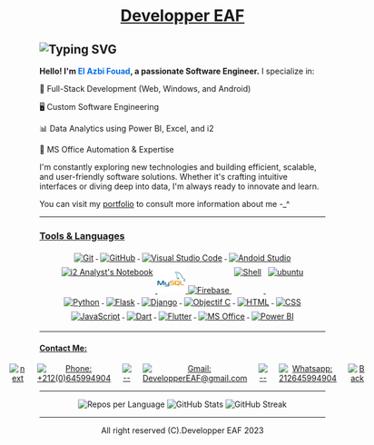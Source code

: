 # <p align="center"><u>Developper EAF</u></p>

## ![Typing SVG](https://readme-typing-svg.herokuapp.com?font=comfortaa&color=016EEA&size=24&width=550&lines=+El+Azbi+Fouad;Software+Engineer;Full-Stack+Web,+Windows+and+Anroid+Developer!)

<b>Hello! I'm <span style="color:#016EEA;"><strong>El Azbi Fouad</strong></span>, a passionate Software Engineer.</b>
I specialize in:

🔧 Full-Stack Development (Web, Windows, and Android)

🖥️ Custom Software Engineering

📊 Data Analytics using Power BI, Excel, and i2

💼 MS Office Automation & Expertise

I'm constantly exploring new technologies and building efficient, scalable, and user-friendly software solutions. Whether it's crafting intuitive interfaces or diving deep into data, I'm always ready to innovate and learn.
<br>

You can visit my [portfolio](https://fouadeaf.github.io/elazbi/ "portfolio") to consult more information about me -\_^
<br></b>

---

### <u>Tools & Languages</u>

<p align="center">
    <a href="https://github.com/FouadEAF#tools--languages">
        <!-- Git -->
        <img src="https://cdn.jsdelivr.net/gh/devicons/devicon/icons/git/git-original.svg" alt="Git"  height="40" style="vertical-align:top; margin:4px">
        <!-- Github -->
        <img  src="https://encrypted-tbn0.gstatic.com/images?q=tbn:ANd9GcSuZ3SKA8cR3JS27Y_ijrqVSHjoDKjM_bhK7Q&usqp=CAU" alt="GitHub"  height="40" style="vertical-align:top; margin:4px">
        <!-- Visual Studio Code -->
        <img src="https://cdn.jsdelivr.net/gh/devicons/devicon/icons/vscode/vscode-original.svg" alt="Visual Studio Code" height="40" style="vertical-align:top; margin:4px">
        <!-- Andoid Studio -->
        <img src="https://upload.wikimedia.org/wikipedia/commons/thumb/c/c1/Android_Studio_icon_%282023%29.svg/120px-Android_Studio_icon_%282023%29.svg.png" alt="Andoid Studio" height="40" style="vertical-align:top; margin:4px">
        <!-- i2 Analyst's Notebook  -->
        <img src="https://img.informer.com/icons/png/128/7486/7486299.png" alt="i2 Analyst's Notebook" height="40" style="vertical-align:top; margin:4px" >
        <!-- SQL -->
        <img src="https://raw.githubusercontent.com/devicons/devicon/master/icons/mysql/mysql-original-wordmark.svg" alt="mysql" height="50"/>
        <!-- Firebase -->
        <img src="[https://mlsb5edd0ks1.i.optimole.com/cb:q7B0.63723/w:502/h:518/q:mauto/f:best/https://keytotech.com/wp-content/uploads/2019/05/firebase.png](https://www.gstatic.com/devrel-devsite/prod/vd661722dc0bf89538e3b1471bfa72ffd39d274bea13001a4422eac953971d84d/firebase/images/lockup.svg)" alt="Firebase" height="50"/>
        <!-- Shell -->
        <img src="https://user-images.githubusercontent.com/76790341/190482427-414de214-10ea-4b75-9949-9d2e51c50b09.png" alt="Shell" height="40" style="vertical-align:top; margin:4px">
        <!-- ubuntu -->
        <img src="https://upload.wikimedia.org/wikipedia/commons/thumb/7/76/Ubuntu-logo-2022.svg/1280px-Ubuntu-logo-2022.svg.png" alt="ubuntu" height="40" style="vertical-align:top; margin:4px">
        <!-- Python -->
        <img src="https://user-images.githubusercontent.com/76790341/187140476-61664fc5-1562-48a3-a5a5-f2f6d8ac917f.png" alt="Python" height="40" style="vertical-align:top; margin:4px">
        <!-- Flask -->
        <img src="https://user-images.githubusercontent.com/76790341/187142840-1acfcea2-a215-4f56-b11e-216fc8aa885b.png" alt="Flask" height="40" style="vertical-align:top; margin:4px">
        <!-- Django -->
        <img src="https://www.djangoproject.com/m/img/logos/django-logo-negative.svg" alt="Django" height="40" style="vertical-align:top; margin:4px">
        <!-- Objectif C -->
        <img src="https://user-images.githubusercontent.com/76790341/187141646-76dd8b84-1e63-4b5e-b61d-30040f2573cb.png" alt="Objectif C" height="40" style="vertical-align:top; margin:4px">
        <!-- HTML -->
        <img src="https://user-images.githubusercontent.com/76790341/187141391-bfad1a42-3cc2-4edd-903b-6d362ee63fc2.png" alt="HTML" height="40" style="vertical-align:top; margin:4px">
        <!-- CSS -->
        <img src="https://user-images.githubusercontent.com/76790341/187142293-2280c369-2a56-4dcd-8547-df421d9421fe.png" alt="CSS" height="40" style="vertical-align:top; margin:4px">
        <!-- JavaScript -->
        <img src="https://user-images.githubusercontent.com/76790341/187142409-fa9b3fc9-8e08-4870-b4d9-a630a3505339.png" alt="JavaScript" height="40" style="vertical-align:top; margin:4px">
        <!-- Dart -->
        <img src="[https://dart.dev/assets/img/shared/dart/logo+text/horizontal/white.svg](https://dart.dev/assets/img/logo/dart-192.svg)" alt="Dart" height="40" style="vertical-align:top; margin:4px">
        <!-- Flutter -->
        <img src="https://upload.wikimedia.org/wikipedia/commons/thumb/4/44/Google-flutter-logo.svg/120px-Google-flutter-logo.svg.png" alt="Flutter" height="40" style="vertical-align:top; margin:4px">
        <!-- MS Office -->
        <img src="https://img-prod-cms-rt-microsoft-com.akamaized.net/cms/api/am/imageFileData/RE1Mu3b?ver=5c31" alt="MS Office" height="40" style="vertical-align:top; margin:4px">
        <!-- Power BI -->
        <img src="https://res.cloudinary.com/hevo/image/upload/f_auto,q_auto/v1685891356/hevo-learn-1/Power-BI-Power-BI-logo.png?_i=AA" alt="Power BI" height="40" style="vertical-align:top; margin:4px">
    </a>
</p>

---

#### <u>Contact Me:</u><br>

<p align="center" style="display: flex; gap: 20px; align-items: center; justify-content: center; padding-left: 20px;">
    <a href="https://github.com/FouadEAF#contact-me">
        <img src="https://www.svgrepo.com/show/500945/next.svg" alt="next" height="40">
    </a>
    <a href="tel:+212645994904" target="_blank" alt="+212645994904">
        <img src="https://www.svgrepo.com/show/526085/phone-calling.svg" alt="Phone: +212(0)645994904" height="40" title="Phone: +212(0)645994904">
    </a>
    <a href="https://github.com/FouadEAF#contact-me">
        <img src="https://www.svgrepo.com/show/345621/code-s.svg" alt="--" height="40">
    </a>
    <a href="mailto:DevelopperEAF@gmail.com" target="_blank">
        <img src="https://www.svgrepo.com/show/349378/gmail.svg" alt="Gmail: DevelopperEAF@gmail.com" title="Gmail: DevelopperEAF@gmail.com" height="40">
    </a>
    <a href="https://github.com/FouadEAF#contact-me">
        <img src="https://www.svgrepo.com/show/345621/code-s.svg" alt="--" height="40">
    </a>
    <a href="https://api.whatsapp.com/send?phone=+212645994904&text=Hi_sir!_I_contcat_you_from_Github_account_(TYPE_YOUR_MSG_HERE)" target="_blank">
        <img src="https://www.svgrepo.com/show/452133/whatsapp.svg" alt="Whatsapp: 212645994904" title="Whatsapp: 212645994904" height="40">
    </a>
    <a href="https://github.com/FouadEAF#contact-me">
        <img src="https://www.svgrepo.com/show/500777/back.svg" alt="Back" height="40">
    </a>
</p>

---

<p align="center">
    <img height="200em" src="https://github-profile-summary-cards.vercel.app/api/cards/repos-per-language?username=FouadEAF" alt="Repos per Language">
    <img height="200em" src="https://github-profile-summary-cards.vercel.app/api/cards/stats?username=FouadEAF&theme=github" alt="GitHub Stats">
    <img src="https://github-readme-streak-stats.herokuapp.com/?user=FouadEAF" alt="GitHub Streak">
</p>

---

<p align="center"> All right reserved (C).Developper EAF 2023 </p>
